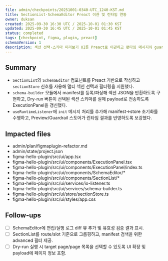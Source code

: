 ```yaml
---
file: admin/checkpoints/20251001-0340-UTC_1240-KST.md
title: SectionList·SchemaEditor Preact 이관 및 런타임 연동
owner: duksan
created: 2025-09-30 16:30 UTC / 2025-10-01 01:30 KST
updated: 2025-09-30 16:45 UTC / 2025-10-01 01:45 KST
status: completed
tags: [checkpoint, figma, plugin, preact]
schemaVersion: 1
description: 섹션 선택·스키마 미리보기 UI를 Preact로 이관하고 런타임 메시지와 guardrail/preview 스토어를 연동했다.
---
```


## Summary

- `SectionList`와 `SchemaEditor` 컴포넌트를 Preact 기반으로 작성하고 `sectionStore` 신호를 사용해 멀티 섹션 선택과 필터링을 지원했다.
- `schema-builder` 모듈에서 manifest를 등록/파싱해 섹션 JSON을 반환하도록 구현하고, Dry-run 버튼이 선택된 섹션 스키마를 실제 payload로 전송하도록 ExecutionPanel을 갱신했다.
- `useRuntimeListener`에 `init` 메시지 처리를 추가해 manifest→store 초기화를 수행하고, Preview/Guardrail 스토어가 런타임 결과를 반영하도록 보강했다.

## Impacted files

- admin/plan/figmaplugin-refactor.md
- admin/state/project.json
- figma-hello-plugin/src/ui/app.tsx
- figma-hello-plugin/src/ui/components/ExecutionPanel.tsx
- figma-hello-plugin/src/ui/components/ExecutionPanel/index.ts
- figma-hello-plugin/src/ui/components/SchemaEditor/*
- figma-hello-plugin/src/ui/components/SectionList/*
- figma-hello-plugin/src/ui/services/io-listener.ts
- figma-hello-plugin/src/ui/services/schema-builder.ts
- figma-hello-plugin/src/ui/store/sectionStore.ts
- figma-hello-plugin/src/ui/styles/app.css

## Follow-ups

- [ ] SchemaEditor에 편집/실행 로그 diff 뷰 추가 및 유효성 검증 결과 표시.
- [ ] SectionList를 route/slot 기준으로 그룹핑하고, manifest 검색을 위한 advanced 필터 제공.
- [ ] Dry-run 실행 시 target page/page 목록을 선택할 수 있도록 UI 확장 및 payload에 페이지 정보 포함.
